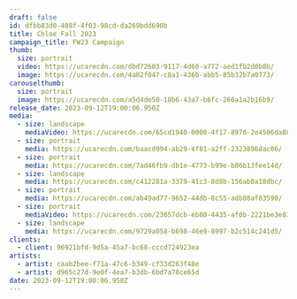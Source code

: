 ```yaml
---
draft: false
id: dfbb83d0-488f-4f03-98cd-da269bdd690b
title: Chloe Fall 2023
campaign_title: F﻿W23 Campaign
thumb:
  size: portrait
  video: https://ucarecdn.com/dbd72603-9117-4d60-a772-aed1fb2d0b8b/
  image: https://ucarecdn.com/4a82f047-c8a1-436b-abb5-85b32b7a0773/
carouselthumb:
  size: portrait
  image: https://ucarecdn.com/a5d4de50-18b6-43a7-b6fc-260a1a2b16b9/
release_date: 2023-09-12T19:00:06.950Z
media:
  - size: landscape
    mediaVideo: https://ucarecdn.com/65cd1940-0008-4f17-8976-2e4506da883c/
  - size: portrait
    media: https://ucarecdn.com/baacd994-ab29-4f81-a2ff-2323896dac06/
  - size: portrait
    media: https://ucarecdn.com/7ad46fb9-db1e-4773-b99e-b86b13fee14d/
  - size: landscape
    media: https://ucarecdn.com/c412281a-3379-41c3-8d8b-156ab8a18dbc/
  - size: portrait
    media: https://ucarecdn.com/ab49ad77-9652-44db-8c55-adb88af83590/
  - size: portrait
    mediaVideo: https://ucarecdn.com/23657dcb-eb80-4435-af0b-2221be3e83f6/
  - size: landscape
    media: https://ucarecdn.com/9729a058-b698-46e9-8997-b2c514c241d5/
clients:
  - client: 96921bfd-9d5a-45a7-bc68-cccd724923ea
artists:
  - artist: caab2bee-f71a-47c6-b349-cf33d263f48e
  - artist: d965c27d-9e0f-4ea7-b3db-6bd7a78ce65d
date: 2023-09-12T19:00:06.958Z
---
```

